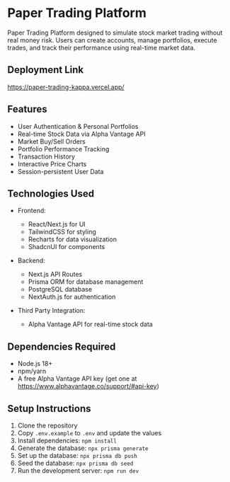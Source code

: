 # Paper Trading Platform

Paper Trading Platform designed to simulate stock market trading without real money risk. Users can create accounts, manage portfolios, execute trades, and track their performance using real-time market data.

## Deployment Link
https://paper-trading-kappa.vercel.app/

## Features

- User Authentication & Personal Portfolios
- Real-time Stock Data via Alpha Vantage API
- Market Buy/Sell Orders
- Portfolio Performance Tracking
- Transaction History
- Interactive Price Charts
- Session-persistent User Data

## Technologies Used

- Frontend:
  - React/Next.js for UI
  - TailwindCSS for styling
  - Recharts for data visualization
  - ShadcnUI for components

- Backend:
  - Next.js API Routes
  - Prisma ORM for database management
  - PostgreSQL database
  - NextAuth.js for authentication

- Third Party Integration:
  - Alpha Vantage API for real-time stock data



## Dependencies Required

- Node.js 18+ 
- npm/yarn
- A free Alpha Vantage API key (get one at https://www.alphavantage.co/support/#api-key)

## Setup Instructions

1. Clone the repository
2. Copy `.env.example` to `.env` and update the values
3. Install dependencies: `npm install`
4. Generate the database: `npx prisma generate`
5. Set up the database: `npx prisma db push`
6. Seed the database: `npx prisma db seed`
7. Run the development server: `npm run dev`
